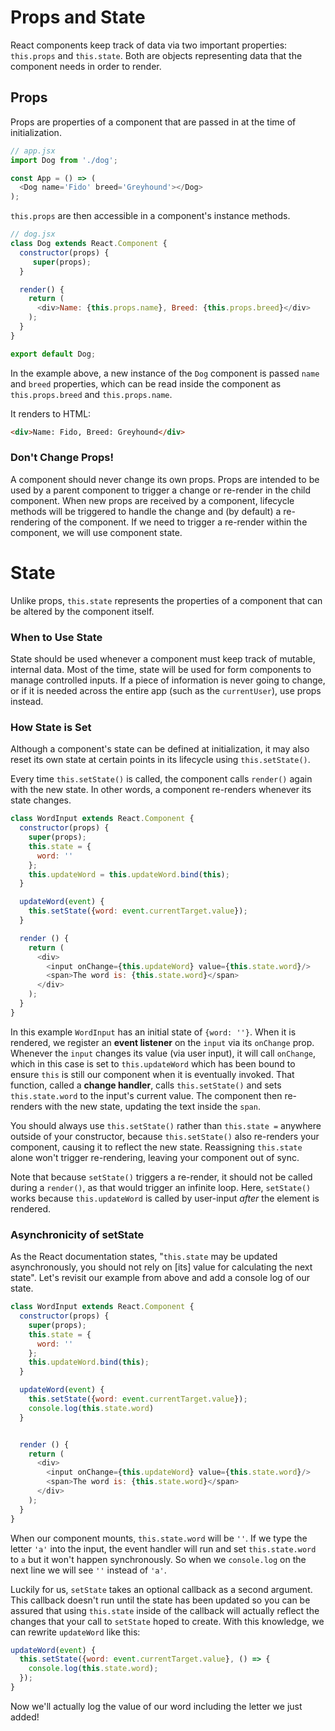 # Props and State

React components keep track of data via two important properties:
`this.props` and `this.state`. Both are objects representing data that the
component needs in order to render.

## Props

Props are properties of a component that are passed in at the time of
initialization.

```js
// app.jsx
import Dog from './dog';

const App = () => (
  <Dog name='Fido' breed='Greyhound'></Dog>
);
```

`this.props` are then accessible in a component's instance methods.

```js
// dog.jsx
class Dog extends React.Component {
  constructor(props) {
     super(props);
  }

  render() {
    return (
      <div>Name: {this.props.name}, Breed: {this.props.breed}</div>
    );
  }
}

export default Dog;
```

In the example above, a new instance of the `Dog` component is passed `name` and
`breed` properties, which can be read inside the component as `this.props.breed`
and `this.props.name`.

It renders to HTML:
```HTML
<div>Name: Fido, Breed: Greyhound</div>
```

### Don't Change Props!

A component should never change its own props.
Props are intended to be used by a parent component to trigger a change or re-render in the child component.
When new props are received by a component, lifecycle methods will be triggered to handle the change and (by default) a re-rendering of the component. If we need to trigger a re-render within the component, we will use component state.

# State

Unlike props, `this.state` represents the properties of a component that can be
altered by the component itself.

### When to Use State

State should be used whenever a component must keep track of mutable, internal
data. Most of the time, state will be used for form components to manage controlled inputs. If a piece of
information is never going to change, or if it is needed across the entire app
(such as the `currentUser`), use props instead.

### How State is Set

Although a component's state can be defined at initialization, it may also reset
its own state at certain points in its lifecycle using `this.setState()`.

Every time `this.setState()` is called, the component calls `render()` again
with the new state. In other words, a component re-renders whenever its state
changes.

```javascript
class WordInput extends React.Component {
  constructor(props) {
    super(props);
    this.state = {
      word: ''
    };
    this.updateWord = this.updateWord.bind(this);
  }

  updateWord(event) {
    this.setState({word: event.currentTarget.value});
  }

  render () {
    return (
      <div>
        <input onChange={this.updateWord} value={this.state.word}/>
        <span>The word is: {this.state.word}</span>
      </div>
    );
  }
}
```

In this example `WordInput` has an initial state of `{word: ''}`. When it is
rendered, we register an **event listener** on the `input` via its `onChange`
prop. Whenever the `input` changes its value (via user input), it will call
`onChange`, which in this case is set to `this.updateWord` which has been bound to ensure `this` is still our component when it is eventually invoked. That function, called a **change handler**, calls
`this.setState()` and sets `this.state.word` to the input's current value. The
component then re-renders with the new state, updating the text inside the
`span`.

You should always use `this.setState()` rather than `this.state =` anywhere
outside of your constructor, because `this.setState()` also re-renders your
component, causing it to reflect the new state. Reassigning `this.state` alone
won't trigger re-rendering, leaving your component out of sync.

Note that because `setState()` triggers a re-render, it should not be called during
a `render()`, as that would trigger an infinite loop. Here, `setState()` works
because `this.updateWord` is called by user-input *after* the element is rendered.

### Asynchronicity of setState
As the React documentation states, "`this.state` may be updated asynchronously, you should not rely on [its] value for calculating the next state". Let's revisit our example from above and add a console log of our state.

```javascript
class WordInput extends React.Component {
  constructor(props) {
    super(props);
    this.state = {
      word: ''
    };
    this.updateWord.bind(this);
  }

  updateWord(event) {
    this.setState({word: event.currentTarget.value});
    console.log(this.state.word)
  }


  render () {
    return (
      <div>
        <input onChange={this.updateWord} value={this.state.word}/>
        <span>The word is: {this.state.word}</span>
      </div>
    );
  }
}
```

When our component mounts, `this.state.word` will be `''`. If we type the letter `'a'` into the input, the event handler will run and set `this.state.word` to `a` but it won't happen synchronously. So when we `console.log` on the next line we will see `''` instead of `'a'`.

Luckily for us, `setState` takes an optional callback as a second argument. This callback doesn't run until the state has been updated so you can be assured that using `this.state` inside of the callback will actually reflect the changes that your call to `setState` hoped to create. With this knowledge, we can rewrite `updateWord` like this:

```js
updateWord(event) {
  this.setState({word: event.currentTarget.value}, () => {
    console.log(this.state.word);
  });
}
```
Now we'll actually log the value of our word including the letter we just added!

